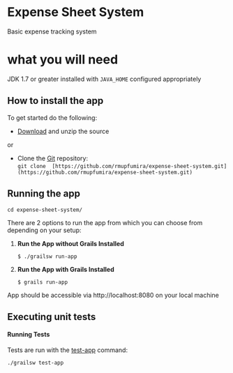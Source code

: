 # Expense Sheet System

Basic expense tracking system


# what you will need

JDK 1.7 or greater installed with `JAVA_HOME` configured appropriately

## How to install the app

To get started do the following:

-   [Download](https://github.com/rmupfumira/expense-sheet-system/archive/master.zip)  and unzip the source
    
or
-   Clone the  [Git](https://git-scm.com/)  repository:  
    `git clone  [https://github.com/rmupfumira/expense-sheet-system.git](https://github.com/rmupfumira/expense-sheet-system.git)`

## Running the app

 ```
cd expense-sheet-system/
```

There are 2 options to run the app from which you can choose from depending on your setup:

 1. **Run the App without Grails Installed**

	```
	$ ./grailsw run-app
	```

2. **Run the App with Grails Installed**

	```
	$ grails run-app
	```

App should be accessible via http://localhost:8080 on your local machine

## Executing unit tests

#### Running Tests

Tests are run with the  [test-app](https://docs.grails.org/latest/ref/Command%20Line/test-app.html)  command:

```
./grailsw test-app
```

